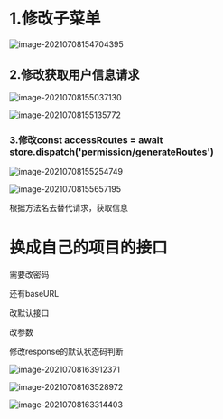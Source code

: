 # 1.修改子菜单

![image-20210708154704395](C:\Users\Administrator\AppData\Roaming\Typora\typora-user-images\image-20210708154704395.png)

## 2.修改获取用户信息请求

![image-20210708155037130](C:\Users\Administrator\AppData\Roaming\Typora\typora-user-images\image-20210708155037130.png)

![image-20210708155135772](C:\Users\Administrator\AppData\Roaming\Typora\typora-user-images\image-20210708155135772.png)

### 3.修改const accessRoutes = await store.dispatch('permission/generateRoutes')

![image-20210708155254749](C:\Users\Administrator\AppData\Roaming\Typora\typora-user-images\image-20210708155254749.png)

![image-20210708155657195](C:\Users\Administrator\AppData\Roaming\Typora\typora-user-images\image-20210708155657195.png)

根据方法名去替代请求，获取信息

# 换成自己的项目的接口

需要改密码

还有baseURL

改默认接口

改参数

修改response的默认状态码判断

![image-20210708163912371](C:\Users\Administrator\AppData\Roaming\Typora\typora-user-images\image-20210708163912371.png)

![image-20210708163528972](C:\Users\Administrator\AppData\Roaming\Typora\typora-user-images\image-20210708163528972.png)

![image-20210708163314403](C:\Users\Administrator\AppData\Roaming\Typora\typora-user-images\image-20210708163314403.png)



